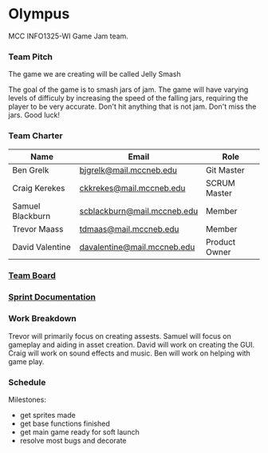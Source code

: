 # Olympus
MCC INFO1325-WI Game Jam team.


### Team Pitch
The game we are creating will be called Jelly Smash

The goal of the game is to smash jars of jam. The game will have varying levels of difficuly by increasing the speed of the falling jars, requiring the player to be very accurate. Don't hit anything that is not jam.
Don't miss the jars. Good luck!

### Team Charter


| Name             | Email                           | Role          |
|------------------|---------------------------------|---------------|
| Ben Grelk        | bjgrelk@mail.mccneb.edu         | Git Master    |
| Craig Kerekes    | ckkrekes@mail.mccneb.edu        | SCRUM Master  |
| Samuel Blackburn | scblackburn@mail.mccneb.edu     | Member        |
| Trevor Maass     | tdmaas@mail.mccneb.edu          | Member        | 
| David Valentine  | davalentine@mail.mccneb.edu     | Product Owner |


### [Team Board](https://github.com/orgs/MCC-Olympus/projects/1/views/1 "Game-Jam Project")

### [Sprint Documentation](https://docs.google.com/document/d/1SqVtzIEZ-mN01PpTQLqmuviYkzWliZHLwg00_Lh3g_I/edit "Sprint Documantation INFO 1321")

### Work Breakdown
Trevor will primarily focus on creating assests. 
Samuel will focus on gameplay and aiding in asset creation. 
David will work on creating the GUI. 
Craig will work on sound effects and music. 
Ben will work on helping with game play. 

### Schedule
Milestones:
* get sprites made
* get base functions finished
* get main game ready for soft launch
* resolve most bugs and decorate
